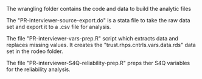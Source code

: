 The wrangling folder contains the code and data to build the analytic files

The "PR-interviewer-source-export.do" is a stata file to take the raw data set and export it to a .csv file for analysis.

The file "PR-interviewer-vars-prep.R" script which extracts data and replaces missing values. It creates the "trust.rhps.cntrls.vars.data.rds" data set in the rodeo folder.

The file "PR-interviewer-S4Q-reliability-prep.R" preps ther S4Q variables for the reliability analysis.
